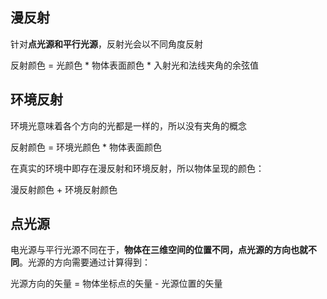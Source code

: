 ## 漫反射
针对**点光源和平行光源**，反射光会以不同角度反射

反射颜色 = 光颜色 * 物体表面颜色 * 入射光和法线夹角的余弦值

## 环境反射

环境光意味着各个方向的光都是一样的，所以没有夹角的概念

反射颜色 = 环境光颜色 * 物体表面颜色

在真实的环境中即存在漫反射和环境反射，所以物体呈现的颜色：

漫反射颜色 + 环境反射颜色

## 点光源

电光源与平行光源不同在于，**物体在三维空间的位置不同，点光源的方向也就不同**。光源的方向需要通过计算得到：

光源方向的矢量 = 物体坐标点的矢量 - 光源位置的矢量
